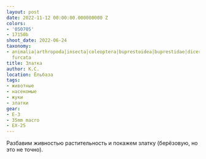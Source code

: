 ```yaml
---
layout: post
date: 2022-11-12 00:00:00.000000000 Z
colors:
- '050705'
- 17150b
shoot_date: 2022-06-24
taxonomy:
- animalia|arthropoda|insecta|coleoptera|buprestoidea|buprestidae|dicerca|dicerca
  furcata
title: Златка
author: К.С.
location: Ёльбаза
tags:
- животные
- насекомые
- жуки
- златки
gear:
- E-3
- 35mm macro
- EX-25
---
```

Разбавим живностью растительность и покажем златку (берёзовую, но это не точно).

